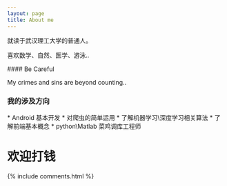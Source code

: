 ```yaml
---
layout: page
title: About me 
---
```


就读于武汉理工大学的普通人。
<p>
喜欢数学、自然、医学、游泳..
<p>
#### Be Careful
<p>
	My crimes and sins are beyond counting..
<p>

<h3> 我的涉及方向 </h3>  
<p>
* Android 基本开发
* 对爬虫的简单运用
* 了解机器学习\深度学习相关算法
* 了解前端基本概念
* python\Matlab 菜鸡调库工程师
<p> 

# 欢迎打钱

<p> 


{% include comments.html %}

